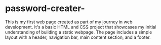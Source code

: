 # password-creater-
This is my first web page created as part of my journey in web development. It's a basic HTML and CSS project that showcases my initial understanding of building a static webpage. The page includes a simple layout with a header, navigation bar, main content section, and a footer. 
